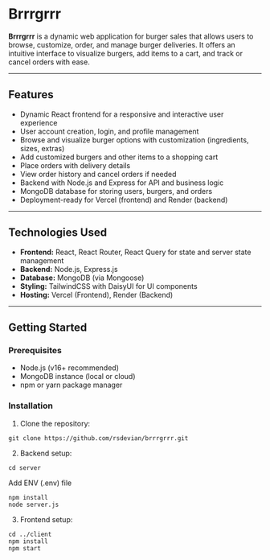 # Brrrgrrr

**Brrrgrrr** is a dynamic web application for burger sales that allows users to browse, customize, order, and manage burger deliveries. It offers an intuitive interface to visualize burgers, add items to a cart, and track or cancel orders with ease.

---

## Features

- Dynamic React frontend for a responsive and interactive user experience
- User account creation, login, and profile management
- Browse and visualize burger options with customization (ingredients, sizes, extras)
- Add customized burgers and other items to a shopping cart
- Place orders with delivery details
- View order history and cancel orders if needed
- Backend with Node.js and Express for API and business logic
- MongoDB database for storing users, burgers, and orders
- Deployment-ready for Vercel (frontend) and Render (backend)

---

## Technologies Used

- **Frontend:** React, React Router, React Query for state and server state management
- **Backend:** Node.js, Express.js
- **Database:** MongoDB (via Mongoose)
- **Styling:** TailwindCSS with DaisyUI for UI components
- **Hosting:** Vercel (Frontend), Render (Backend)

---

## Getting Started

### Prerequisites

- Node.js (v16+ recommended)
- MongoDB instance (local or cloud)
- npm or yarn package manager

### Installation

1. Clone the repository:
```
git clone https://github.com/rsdevian/brrrgrrr.git
```


2. Backend setup:

```
cd server
```
Add ENV (.env) file
```
npm install
node server.js
```

3. Frontend setup:
```
cd ../client
npm install
npm start
```
